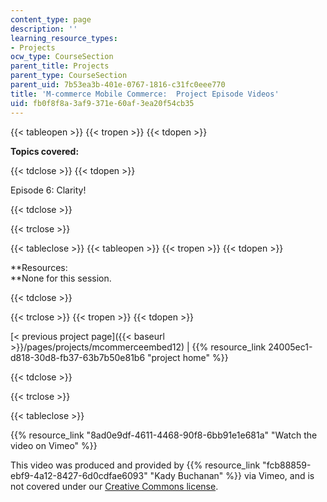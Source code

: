 ```yaml
---
content_type: page
description: ''
learning_resource_types:
- Projects
ocw_type: CourseSection
parent_title: Projects
parent_type: CourseSection
parent_uid: 7b53ea3b-401e-0767-1816-c31fc0eee770
title: 'M-commerce Mobile Commerce:  Project Episode Videos'
uid: fb0f8f8a-3af9-371e-60af-3ea20f54cb35
---
```


{{< tableopen >}}
{{< tropen >}}
{{< tdopen >}}


**Topics covered:**


{{< tdclose >}}
{{< tdopen >}}


Episode 6: Clarity!


{{< tdclose >}}

{{< trclose >}}

{{< tableclose >}}
{{< tableopen >}}
{{< tropen >}}
{{< tdopen >}}


**Resources:  
**None for this session.


{{< tdclose >}}

{{< trclose >}}
{{< tropen >}}
{{< tdopen >}}


[\< previous project page]({{< baseurl >}}/pages/projects/mcommerceembed12) | {{% resource_link 24005ec1-d818-30d8-fb37-63b7b50e81b6 "project home" %}}


{{< tdclose >}}

{{< trclose >}}

{{< tableclose >}}

{{% resource_link "8ad0e9df-4611-4468-90f8-6bb91e1e681a" "Watch the video on Vimeo" %}}

This video was produced and provided by {{% resource_link "fcb88859-ebf9-4a12-8427-6d0cdfae6093" "Kady Buchanan" %}} via Vimeo, and is not covered under our [Creative Commons license](/terms/#cc).